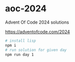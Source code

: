 # aoc-2024

Advent Of Code 2024 solutions

https://adventofcode.com/2024

```bash
# install lisp
npm i
# run solution for given day
npm run day 1
```
